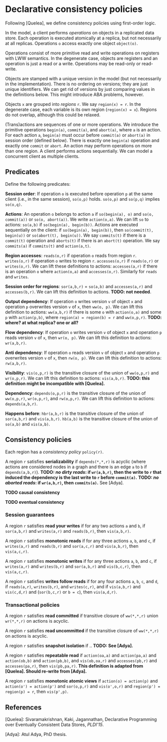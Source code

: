 # Declarative consistency policies

Following [Quelea], we define consistency policies using first-order logic.

In the model, a client performs _operations_ on objects in a replicated data store.
Each operation is executed atomically at a replica, but not necessarily at all
replicas. Operations `o` access exactly one object `object(o)`.

Operations consist of more primitive read and write operations on registers with LWW semantics. In the degenerate case, objects are registers and an operation is just a read or a write.
Operations may be read-only or read-write.

Objects are stamped with a unique version in the model (but not necessarily in the implementation).
There is no ordering on versions; they are just unique identifiers. We can get rid of versions by just comparing values in the definitions below. This might introduce ABA problems, however.

Objects `x` are grouped into _regions_ `r`. We say `region(x) = r`.
In the degenerate case, each variable is its own region (`region(x) = x`).
Regions do not overlap, although this could be relaxed.

(Trans)actions are sequences of one or more operations.
We introduce the primitive operations `begin(a)`, `commit(a)`, and `abort(a)`, where `a` is an action.
For each action `a`, `begin(a)` must occur before `commit(a)` or `abort(a)` in session order (defined below).
There is exactly one `begin(a)` operation and exactly one `commit` or `abort`.
An action may perform operations on more than one region.
A client performs actions sequentially. We can model a concurrent client as multiple clients.

## Predicates

Define the following predicates:

**Session order**: If operation `o` is executed before operation `p` at the same client
(i.e., in the same session), `so(o,p)` holds.
`so(o,p)` and `so(p,q)` implies `so(o,q)`.

**Actions**: An operation `o` belongs to action `a` if `so(begin(a), o)` and `so(o, commit(a))` or `so(o, abort(a))`.
We write `action(o,a)`. We can lift `so` to actions: `so(a,b)` if `so(begin(a), begin(b))`.
Actions are executed sequentially on the client: if `so(begin(a), begin(b))`, then `so(commit(t), begin(u))` or `so(abort(t), begin(u))`.
We say `commits(t)` if there is a `commit(t)` operation and `aborts(t)` if there is an `abort(t)` operation.
We say `commits(a)` if `commits(t)` and `action(a,t)`.

**Region accesses**:
`reads(o,r)` if operation `o` reads from region `r`.
`writes(o,r)` if operation `o` writes to region `r`.
`accesses(o,r)` if `reads(o,r)` or `writes(o,r)`.
We can lift these definitions to actions: `accesses(a,r)` if there is an operation `o` where `action(o,a)` and `accesses(o,r)`.
Similarly for `reads` and `writes`.

**Session order for regions**:
`sor(a,b,r)` = `so(a,b)` and `accesses(a,r)` and `accesses(b,r)`.
We can lift this definition to actions. **TODO: not needed**.

**Output dependency**: If operation `o` writes version `v` of object `x` and operation `p` overwrites version `v` of `x`, then `ww(o, p)`.
We can lift this definition to actions: `ww(a,b,r)` if there is some `o` with `action(o,a)` and some `p` with `action(p,b)`, where
`region(a) = region(b) = r` and `ww(o,p,r)`. **TODO: where? at what replica? one or all?**

**Flow dependency**: If operation `o` writes version `v` of object `x` and operation `p` reads version `v` of `x`, then `wr(o, p)`.
We can lift this definition to actions: `wr(a,b,r)`.

**Anti dependency**: If operation `o` reads version `v` of object `x` and operation `p` overwrites version `v` of `x`, then `rw(o, p)`.
We can lift this definition to actions: `rw(a,b,r)`.

**Visibility**: `vis(o,p,r)` is the transitive closure of the union of `ww(o,p,r)` and `wr(o,p,r)`.
We can lift this definition to actions: `vis(a,b,r)`.  **TODO: this definition might be incompatible with [Quelea].**

**Dependency**: `depends(o,p,r)` is the transitive closure of the union of `ww(o,p,r)`, `wr(o,p,r)`, and `rw(o,p,r)`.
We can lift this definition to actions: `depends(a,b,r)`.

**Happens before**: 
`hbr(a,b,r)` is the transitive closure of the union of `sor(a,b,r)` and `vis(a,b,r)`.
`hb(a,b)` is the transitive closure of the union of `so(a,b)` and `vis(a,b)`.

## Consistency policies

Each region has a _consistency policy_ `policy(r)`.

A region `r` satisfies **serializability** if `depends(*,*,r)` is acyclic (where actions are considered nodes in a graph and there is an edge `a` to `b` if `depends(a,b,r)`).
**TODO: _no dirty reads_: if `wr(a,b,r)`, then the write to `r` that induced the dependency is the last write to `r` before `commit(a)`.**
**TODO: _no aborted reads_: if `wr(a,b,r)`, then `commits(a)`.**  See [Adya].

**TODO causal consistency**

**TODO eventual consistency**

### Session guarantees

A region `r` satisfies **read your writes** if
for any two actions `a` and `b`, if
`sor(a,b,r)` and `writes(a,r)` and `reads(b,r)`, then
`vis(a,b,r)`.

A region `r` satisfies **monotonic reads** if
for any three actions `a`, `b`, and `c`,
if `writes(a,r)` and `reads(b,r)` and
`sor(a,c,r)` and `vis(a,b,r)`, then `vis(a,c,r)`.

A region `r` satisfies **monotonic writes** if
for any three actions `a`, `b`, and `c`, if
`writes(a,r)` and `writes(b,r)` and `sor(a,b,r)`
and `vis(b,c,r)`, then `vis(a,c,r)`.

A region `r` satisfies **writes follow reads** if
for any four actions `a`, `b`, `c`, and `d`, if
`reads(a,r)`, `writes(b,r)`, and `writes(c,r)`, and
if `vis(a,b,r)` and `vis(c,d,r)` and (`sor(b,c,r)` or `b = c`), then `vis(a,d,r)`.

### Transactional policies

A region `r` satisfies **read committed** if transitive closure of `ww(*,*,r)` union `wr(*,*,r)` on actions is acyclic.

A region `r` satisfies **read uncommitted** if the transitive closure of `ww(*,*,r)` on actions is acyclic.

A region `r` satisfies **snapshot isolation** if .. **TODO: See [Adya].**

A region `r` satisfies **repeatable read** if `action(oa,a)` and `action(pa,a)` and `action(ob,b)` and `action(pb,b)`,
and `vis(ob,oa,r)` and `accesses(pb,r)` and `accesses(pa,r)`, then `vis(pb,pa,r)`.   **This definition is adapted from [Quelea]. Should re-write from [Adya].**

A region `r` satisfies **monotonic atomic views** if `action(o) = action(p)` and `action(o') = action(p')` and `sor(o,p,r)` and `vis(o',o,r)` and `region(p') = region(p) = r`, then `vis(p',p)`.

## References

[Quelea]: Sivaramakrishnan, Kaki, Jagannathan, Declarative Programming over Eventually Consistent Data Stores, _PLDI'15_.

[Adya]: Atul Adya, PhD thesis.
